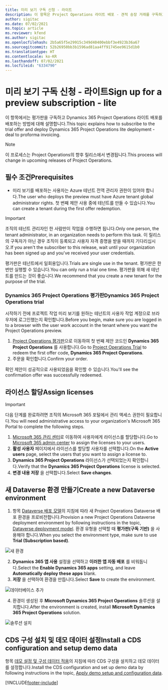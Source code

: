 ```yaml
---
title: 미리 보기 구독 신청 - 라이트
description: 이 항목은 Project Operations 라이트 배포 - 견적 송장 거래를 구독하고 배포하는 방법에 대한 정보를 제공합니다.
author: sigitac
ms.date: 07/02/2021
ms.topic: article
ms.reviewer: kfend
ms.author: sigitac
ms.openlocfilehash: 2b5a65f5e29915c349d40400ebbf3e4923b36a67
ms.sourcegitcommit: 52b26950bb3b1596ad81aa4ff91745ee9615d1b0
ms.translationtype: HT
ms.contentlocale: ko-KR
ms.lasthandoff: 07/02/2021
ms.locfileid: "6334790"
---
```

# <a name="sign-up-for-a-preview-subscription---lite"></a><span data-ttu-id="429a7-103">미리 보기 구독 신청 - 라이트</span><span class="sxs-lookup"><span data-stu-id="429a7-103">Sign up for a preview subscription - lite</span></span> 

<span data-ttu-id="429a7-104">이 항목에서는 평가판을 구독하고 Dynamics 365 Project Operations 라이트 배포를 배포하는 방법에 대해 설명합니다.</span><span class="sxs-lookup"><span data-stu-id="429a7-104">This topic explains how to subscribe to the trial offer and deploy Dynamics 365 Project Operations lite deployment - deal to proforma invoicing.</span></span>

> [!NOTE]
> <span data-ttu-id="429a7-105">이 프로세스는 Project Operations의 향후 릴리스에서 변경됩니다.</span><span class="sxs-lookup"><span data-stu-id="429a7-105">This process will change in upcoming releases of Project Operations.</span></span>

## <a name="prerequisites"></a><span data-ttu-id="429a7-106">필수 조건</span><span class="sxs-lookup"><span data-stu-id="429a7-106">Prerequisites</span></span>
- <span data-ttu-id="429a7-107">미리 보기를 배포하는 사용자는 Azure 테넌트 전역 관리자 권한이 있어야 합니다.</span><span class="sxs-lookup"><span data-stu-id="429a7-107">The user who deploys the preview must have Azure tenant global administrator rights.</span></span> <span data-ttu-id="429a7-108">첫 번째 제안 사용 중에 테넌트를 만들 수 있습니다.</span><span class="sxs-lookup"><span data-stu-id="429a7-108">You can create a tenant during the first offer redemption.</span></span>

> [!IMPORTANT]
> <span data-ttu-id="429a7-109">조직의 테넌트 관리자인 한 사람만이 작업을 수행하면 됩니다.</span><span class="sxs-lookup"><span data-stu-id="429a7-109">Only one person, the tenant administrator, in an organization needs to perform this task.</span></span> <span data-ttu-id="429a7-110">이 릴리스의 구독자가 아닌 경우 조직이 등록되고 사용자 자격 증명을 받을 때까지 기다리십시오.</span><span class="sxs-lookup"><span data-stu-id="429a7-110">If you aren't the subscriber to this release, wait until your organization has been signed up and you've received your user credentials.</span></span>
> 
> <span data-ttu-id="429a7-111">평가판은 테넌트에서 일회용입니다.</span><span class="sxs-lookup"><span data-stu-id="429a7-111">Trials are single use in the tenant.</span></span> <span data-ttu-id="429a7-112">평가판은 한 번만 실행할 수 있습니다.</span><span class="sxs-lookup"><span data-stu-id="429a7-112">You can only run a trial one time.</span></span> <span data-ttu-id="429a7-113">평가판을 위해 새 테넌트를 만드는 것이 좋습니다.</span><span class="sxs-lookup"><span data-stu-id="429a7-113">We recommend that you create a new tenant for the purpose of the trial.</span></span>

### <a name="dynamics-365-project-operations-trial"></a><span data-ttu-id="429a7-114">Dynamics 365 Project Operations 평가판</span><span class="sxs-lookup"><span data-stu-id="429a7-114">Dynamics 365 Project Operations trial</span></span> 

<span data-ttu-id="429a7-115">시작하기 전에 프로젝트 작업 미리 보기를 원하는 테넌트의 사용자 작업 계정으로 브라우저에 로그인했는지 확인합니다.</span><span class="sxs-lookup"><span data-stu-id="429a7-115">Before you begin, make sure you are logged in to a browser with the user work account in the tenant where you want the Project Operations preview.</span></span>

1. <span data-ttu-id="429a7-116">[Project Operations 평가판](https://aka.ms/try-po)으로 이동하여 첫 번째 제안 코드인 **Dynamics 365 Project Operations** 를 사용합니다.</span><span class="sxs-lookup"><span data-stu-id="429a7-116">Go to [Project Operations Trial](https://aka.ms/try-po) to redeem the first offer code, **Dynamics 365 Project Operations**.</span></span>
2. <span data-ttu-id="429a7-117">주문을 확인합니다.</span><span class="sxs-lookup"><span data-stu-id="429a7-117">Confirm your order.</span></span>

  <span data-ttu-id="429a7-118">확인 제안이 성공적으로 사용되었음을 확인할 수 있습니다.</span><span class="sxs-lookup"><span data-stu-id="429a7-118">You'll see the confirmation offer was successfully redeemed.</span></span>

## <a name="assign-licenses"></a><span data-ttu-id="429a7-119">라이선스 할당</span><span class="sxs-lookup"><span data-stu-id="429a7-119">Assign licenses</span></span>

> [!IMPORTANT]
> <span data-ttu-id="429a7-120">다음 단계를 완료하려면 조직의 Microsoft 365 포털에서 관리 액세스 권한이 필요합니다.</span><span class="sxs-lookup"><span data-stu-id="429a7-120">You will need administrative access to your organization's Microsoft 365 Portal to complete the following steps.</span></span>


1. <span data-ttu-id="429a7-121">[Microsoft 365 관리 센터](https://portal.office.com/)로 이동하여 사용자에게 라이선스를 할당합니다.</span><span class="sxs-lookup"><span data-stu-id="429a7-121">Go to [Microsoft 365 admin center](https://portal.office.com/) to assign the licenses to your users.</span></span>
2. <span data-ttu-id="429a7-122">**활성 사용자** 페이지에서 라이선스를 할당할 사용자를 선택합니다.</span><span class="sxs-lookup"><span data-stu-id="429a7-122">On the **Active users** page, select the users that you want to assign a license to.</span></span>
3. <span data-ttu-id="429a7-123">**Dynamics 365 Project Operations** 라이선스가 선택되었는지 확인합니다.</span><span class="sxs-lookup"><span data-stu-id="429a7-123">Verify that the **Dynamics 365 Project Operations** license is selected.</span></span> 
4. <span data-ttu-id="429a7-124">**변경 내용 저장** 을 선택합니다.</span><span class="sxs-lookup"><span data-stu-id="429a7-124">Select **Save changes**.</span></span>

## <a name="create-a-new-dataverse-environment"></a><span data-ttu-id="429a7-125">새 Dataverse 환경 만들기</span><span class="sxs-lookup"><span data-stu-id="429a7-125">Create a new Dataverse environment</span></span>

1. <span data-ttu-id="429a7-126">항목 [Dataverse 배포 모델](lite-deployment.md)의 지침에 따라 새 Project Operations Dataverse 배포 환경을 프로비전합니다.</span><span class="sxs-lookup"><span data-stu-id="429a7-126">Provision a new Project Operations Dataverse deployment environment by following instructions in the topic, [Dataverse deployment model](lite-deployment.md).</span></span> <span data-ttu-id="429a7-127">환경 유형을 선택할 때 **평가판(구독 기반)** 을 사용해야 합니다.</span><span class="sxs-lookup"><span data-stu-id="429a7-127">When you select the environment type, make sure to use **Trial (Subscription based)**.</span></span>

  ![새 환경](./media/19CreateEnvironment.png)

2. <span data-ttu-id="429a7-129">**Dynamics 365 앱 사용** 설정을 선택하고 **이러한 앱 자동 배포** 를 비워둡니다.</span><span class="sxs-lookup"><span data-stu-id="429a7-129">Select the **Enable Dynamics 365 apps** setting, and leave **Automatically deploy these apps** blank.</span></span>  
3. <span data-ttu-id="429a7-130">**저장** 을 선택하여 환경을 만듭니다.</span><span class="sxs-lookup"><span data-stu-id="429a7-130">Select **Save** to create the environment.</span></span>

  ![데이터베이스 추가](./media/20CreateEnvironment1.png)

4. <span data-ttu-id="429a7-132">환경이 생성된 후 **Microsoft Dynamics 365 Project Operations** 솔루션을 설치합니다.</span><span class="sxs-lookup"><span data-stu-id="429a7-132">After the environment is created, install **Microsoft Dynamics 365 Project Operations** solution.</span></span> 

![솔루션 설치](./media/21InstallSolution.png)

## <a name="install-a-cds-configuration-and-setup-demo-data"></a><span data-ttu-id="429a7-134">CDS 구성 설치 및 데모 데이터 설정</span><span class="sxs-lookup"><span data-stu-id="429a7-134">Install a CDS configuration and setup demo data</span></span>

<span data-ttu-id="429a7-135">항목 [데모 설정 및 구성 데이터 적용](lite-apply-demo-setup-config-data.md)의 지침에 따라 CDS 구성을 설치하고 데모 데이터를 설정합니다.</span><span class="sxs-lookup"><span data-stu-id="429a7-135">Install the CDS configuration and set up demo data by following instructions in the topic, [Apply demo setup and configuration data](lite-apply-demo-setup-config-data.md).</span></span>


[!INCLUDE[footer-include](../includes/footer-banner.md)]
